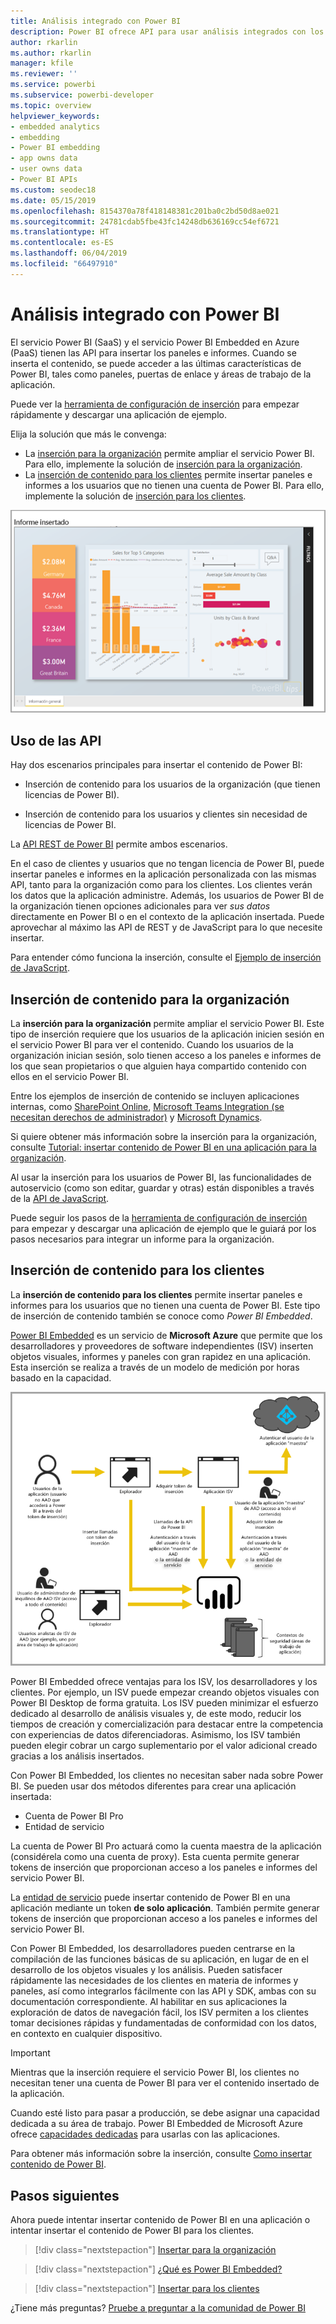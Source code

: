 ```yaml
---
title: Análisis integrado con Power BI
description: Power BI ofrece API para usar análisis integrados con los paneles e informes en las aplicaciones. Aprenda más sobre la inserción con Power BI tanto en entornos PaaS como SaaS mediante software de análisis integrado, herramientas de análisis integrado o herramientas de inteligencia empresarial de análisis integrado.
author: rkarlin
ms.author: rkarlin
manager: kfile
ms.reviewer: ''
ms.service: powerbi
ms.subservice: powerbi-developer
ms.topic: overview
helpviewer_keywords:
- embedded analytics
- embedding
- Power BI embedding
- app owns data
- user owns data
- Power BI APIs
ms.custom: seodec18
ms.date: 05/15/2019
ms.openlocfilehash: 8154370a78f418148381c201ba0c2bd50d8ae021
ms.sourcegitcommit: 24781cdab5fbe43fc14248db636169cc54ef6721
ms.translationtype: HT
ms.contentlocale: es-ES
ms.lasthandoff: 06/04/2019
ms.locfileid: "66497910"
---
```

# <a name="embedded-analytics-with-power-bi"></a>Análisis integrado con Power BI

El servicio Power BI (SaaS) y el servicio Power BI Embedded en Azure (PaaS) tienen las API para insertar los paneles e informes. Cuando se inserta el contenido, se puede acceder a las últimas características de Power BI, tales como paneles, puertas de enlace y áreas de trabajo de la aplicación.

Puede ver la [herramienta de configuración de inserción](https://aka.ms/embedsetup) para empezar rápidamente y descargar una aplicación de ejemplo.

Elija la solución que más le convenga:

* La [inserción para la organización](embedding.md#embedding-for-your-organization) permite ampliar el servicio Power BI. Para ello, implemente la solución de [inserción para la organización](https://aka.ms/embedsetup/UserOwnsData).
* La [inserción de contenido para los clientes](embedding.md#embedding-for-your-customers) permite insertar paneles e informes a los usuarios que no tienen una cuenta de Power BI. Para ello, implemente la solución de [inserción para los clientes](https://aka.ms/embedsetup/AppOwnsData).

![Ejemplo de PBIE](media/what-can-you-do/what-can-you-do-02.png)

## <a name="use-apis"></a>Uso de las API

Hay dos escenarios principales para insertar el contenido de Power BI:
- Inserción de contenido para los usuarios de la organización (que tienen licencias de Power BI). 
 
- Inserción de contenido para los usuarios y clientes sin necesidad de licencias de Power BI. 

La [API REST de Power BI](https://docs.microsoft.com/rest/api/power-bi/) permite ambos escenarios.

En el caso de clientes y usuarios que no tengan licencia de Power BI, puede insertar paneles e informes en la aplicación personalizada con las mismas API, tanto para la organización como para los clientes. Los clientes verán los datos que la aplicación administre. Además, los usuarios de Power BI de la organización tienen opciones adicionales para ver *sus datos* directamente en Power BI o en el contexto de la aplicación insertada. Puede aprovechar al máximo las API de REST y de JavaScript para lo que necesite insertar.

Para entender cómo funciona la inserción, consulte el [Ejemplo de inserción de JavaScript](https://microsoft.github.io/PowerBI-JavaScript/demo/).

## <a name="embedding-for-your-organization"></a>Inserción de contenido para la organización

La **inserción para la organización** permite ampliar el servicio Power BI. Este tipo de inserción requiere que los usuarios de la aplicación inicien sesión en el servicio Power BI para ver el contenido. Cuando los usuarios de la organización inician sesión, solo tienen acceso a los paneles e informes de los que sean propietarios o que alguien haya compartido contenido con ellos en el servicio Power BI.

Entre los ejemplos de inserción de contenido se incluyen aplicaciones internas, como [SharePoint Online](https://powerbi.microsoft.com/blog/integrate-power-bi-reports-in-sharepoint-online/), [Microsoft Teams Integration (se necesitan derechos de administrador)](https://powerbi.microsoft.com/blog/power-bi-teams-up-with-microsoft-teams/) y [Microsoft Dynamics](https://docs.microsoft.com/dynamics365/customer-engagement/basics/add-edit-power-bi-visualizations-dashboard).

Si quiere obtener más información sobre la inserción para la organización, consulte [Tutorial: insertar contenido de Power BI en una aplicación para la organización](embed-sample-for-your-organization.md).

Al usar la inserción para los usuarios de Power BI, las funcionalidades de autoservicio (como son editar, guardar y otras) están disponibles a través de la [API de JavaScript](https://github.com/Microsoft/PowerBI-JavaScript).

Puede seguir los pasos de la [herramienta de configuración de inserción](https://aka.ms/embedsetup/UserOwnsData) para empezar y descargar una aplicación de ejemplo que le guiará por los pasos necesarios para integrar un informe para la organización.

## <a name="embedding-for-your-customers"></a>Inserción de contenido para los clientes

La **inserción de contenido para los clientes** permite insertar paneles e informes para los usuarios que no tienen una cuenta de Power BI. Este tipo de inserción de contenido también se conoce como *Power BI Embedded*.

[Power BI Embedded](azure-pbie-what-is-power-bi-embedded.md) es un servicio de **Microsoft Azure** que permite que los desarrolladores y proveedores de software independientes (ISV) inserten objetos visuales, informes y paneles con gran rapidez en una aplicación. Esta inserción se realiza a través de un modelo de medición por horas basado en la capacidad.

![Flujo de inserción para insertar contenido para los clientes](media/embedding/powerbi-embed-flow.png)

Power BI Embedded ofrece ventajas para los ISV, los desarrolladores y los clientes. Por ejemplo, un ISV puede empezar creando objetos visuales con Power BI Desktop de forma gratuita. Los ISV pueden minimizar el esfuerzo dedicado al desarrollo de análisis visuales y, de este modo, reducir los tiempos de creación y comercialización para destacar entre la competencia con experiencias de datos diferenciadoras. Asimismo, los ISV también pueden elegir cobrar un cargo suplementario por el valor adicional creado gracias a los análisis insertados.

Con Power BI Embedded, los clientes no necesitan saber nada sobre Power BI. Se pueden usar dos métodos diferentes para crear una aplicación insertada:
- Cuenta de Power BI Pro 
- Entidad de servicio 

La cuenta de Power BI Pro actuará como la cuenta maestra de la aplicación (considérela como una cuenta de proxy). Esta cuenta permite generar tokens de inserción que proporcionan acceso a los paneles e informes del servicio Power BI.

La [entidad de servicio](embed-service-principal.md) puede insertar contenido de Power BI en una aplicación mediante un token **de solo aplicación**. También permite generar tokens de inserción que proporcionan acceso a los paneles e informes del servicio Power BI.

Con Power BI Embedded, los desarrolladores pueden centrarse en la compilación de las funciones básicas de su aplicación, en lugar de en el desarrollo de los objetos visuales y los análisis. Pueden satisfacer rápidamente las necesidades de los clientes en materia de informes y paneles, así como integrarlos fácilmente con las API y SDK, ambas con su documentación correspondiente. Al habilitar en sus aplicaciones la exploración de datos de navegación fácil, los ISV permiten a los clientes tomar decisiones rápidas y fundamentadas de conformidad con los datos, en contexto en cualquier dispositivo.

> [!IMPORTANT]
> Mientras que la inserción requiere el servicio Power BI, los clientes no necesitan tener una cuenta de Power BI para ver el contenido insertado de la aplicación. 

Cuando esté listo para pasar a producción, se debe asignar una capacidad dedicada a su área de trabajo. Power BI Embedded de Microsoft Azure ofrece [capacidades dedicadas](azure-pbie-create-capacity.md) para usarlas con las aplicaciones.

Para obtener más información sobre la inserción, consulte [Como insertar contenido de Power BI](embed-sample-for-customers.md).

## <a name="next-steps"></a>Pasos siguientes

Ahora puede intentar insertar contenido de Power BI en una aplicación o intentar insertar el contenido de Power BI para los clientes.

> [!div class="nextstepaction"]
> [Insertar para la organización](embed-sample-for-your-organization.md)

> [!div class="nextstepaction"]
> [¿Qué es Power BI Embedded?](azure-pbie-what-is-power-bi-embedded.md)

> [!div class="nextstepaction"]
>[Insertar para los clientes](embed-sample-for-customers.md)

¿Tiene más preguntas? [Pruebe a preguntar a la comunidad de Power BI](http://community.powerbi.com/)
